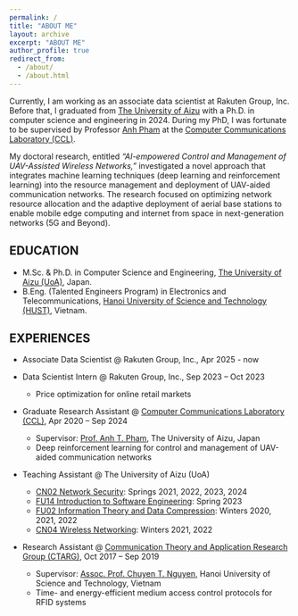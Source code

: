 ```yaml
---
permalink: /
title: "ABOUT ME"
layout: archive
excerpt: "ABOUT ME"
author_profile: true
redirect_from: 
  - /about/
  - /about.html
---
```

<!-- Google tag (gtag.js) -->

<script async src="https://www.googletagmanager.com/gtag/js?id=G-FTB71GTS1Y"></script>

<script>
  window.dataLayer = window.dataLayer || [];
  function gtag(){dataLayer.push(arguments);}
  gtag('js', new Date());

  gtag('config', 'G-FTB71GTS1Y');
</script>

<!-- <br> -->

Currently, I am working as an associate data scientist at Rakuten Group, Inc.
Before that, I graduated from [The University of Aizu](https://u-aizu.ac.jp/en/) with a Ph.D. in computer science and engineering in 2024.
During my PhD, I was fortunate to be supervised by Professor [Anh Pham](https://u-aizu.ac.jp/~pham/) at the [Computer Communications Laboratory (CCL)](http://web-ext.u-aizu.ac.jp/labs/ce-cc/).

My doctoral research, entitled _“AI-empowered Control and Management of UAV-Assisted Wireless Networks,”_ investigated a novel approach that integrates machine learning techniques (deep learning and reinforcement learning) into the resource management and deployment of UAV-aided communication networks.
The research focused on optimizing network resource allocation and the adaptive deployment of aerial base stations to enable mobile edge computing and internet from space in next-generation networks (5G and Beyond).

<!-- My interests include statistics, data analysis, and data-driven forecasting. I am passionate and curious about finding insights from large-scale data and developing data-driven solutions to business problems.  -->

## EDUCATION

* M.Sc. & Ph.D. in Computer Science and Engineering, [The University of Aizu (UoA)](https://u-aizu.ac.jp/en/), Japan.
* B.Eng. (Talented Engineers Program) in Electronics and Telecommunications,
  [Hanoi University of Science and Technology (HUST)](https://en.hust.edu.vn/web/en/home), Vietnam.

<!--[IBM Data Science Professional Certificate Program](https://www.coursera.org/professional-certificates/ibm-data-science)

[DeepLearning.AI Deep Learning Specialization](https://www.coursera.org/specializations/deep-learning) -->

## EXPERIENCES
* Associate Data Scientist @ Rakuten Group, Inc., Apr 2025 - now
* Data Scientist Intern @ Rakuten Group, Inc., Sep 2023 – Oct 2023
  * Price optimization for online retail markets

* Graduate Research Assistant @ [Computer Communications Laboratory (CCL)](http://web-ext.u-aizu.ac.jp/labs/ce-cc/), Apr 2020 – Sep 2024
  * Supervisor: [Prof. Anh T. Pham](https://u-aizu.ac.jp/~pham/), The University of Aizu, Japan
  * Deep reinforcement learning for control and management of UAV-aided communication networks

* Teaching Assistant @ The University of Aizu (UoA)
  * [CN02 Network Security](http://web-ext.u-aizu.ac.jp/official/curriculum/syllabus/2022_1_E_015.html#14101): Springs 2021, 2022, 2023, 2024
  * [FU14 Introduction to Software Engineering](https://web-ext.u-aizu.ac.jp/official/curriculum/syllabus/2024_1_E_013.html#FU14): Spring 2023
  * [FU02 Information Theory and Data Compression](http://web-ext.u-aizu.ac.jp/official/curriculum/syllabus/2022_1_E_013.html#13415): Winters 2020, 2021, 2022
  * [CN04 Wireless Networking](http://web-ext.u-aizu.ac.jp/official/curriculum/syllabus/2022_1_E_015.html#14103): Winters 2021, 2022

* Research Assistant @ [Communication Theory and Application Research Group (CTARG)](https://sites.google.com/site/ntchuyenkyoto/lab?authuser=0), Oct 2017 – Sep 2019
  * Supervisor: [Assoc. Prof. Chuyen T. Nguyen](https://sites.google.com/site/ntchuyenkyoto/home?authuser=0), Hanoi University of Science and Technology, Vietnam
  * Time- and energy-efficient medium access control protocols for RFID systems

  <!-- aiming to reduce identification time and energy consumption of passive RFID systems under non-ideal channel conditions. -->

<!-- * Research Assistant, [Computer Communications Laboratory (CCL)](http://web-ext.u-aizu.ac.jp/labs/ce-cc/), University of Aizu, Oct. 2019 – now
  * Oct. 2021 - Now: Seeking AI-empowered solutions to optimize network resource allocation and adaptive deployment of aerial base stations to enable edge computing in next-generation cellular networks.
  * Oct. 2019 - Sep. 2021: Designed multiple access protocols to support massive machine-type communications in 5G and beyond networks.  
  * Advisor: Professor [Anh T. Pham](https://u-aizu.ac.jp/~pham/)

* Research Assistant, [Communication Theory and Application Research Group (CTARG)](https://sites.google.com/site/ntchuyenkyoto/lab?authuser=0), Hanoi University of Science and Technology, Oct. 2017 – Sep. 2019
  * Designed energy-efficient multiple access mechanisms for large-scale Radio Frequency Identification (RFID) systems.
  * Advisor: Professor [Chuyen T. Nguyen](https://sites.google.com/site/ntchuyenkyoto/home?authuser=0) -->

<!-- ## CONTACT -->
<!-- Computer Communications Lab (CCL),
The University of Aizu, Japan -->
<!-- linhht.419 [at] gmail [dot] com -->
